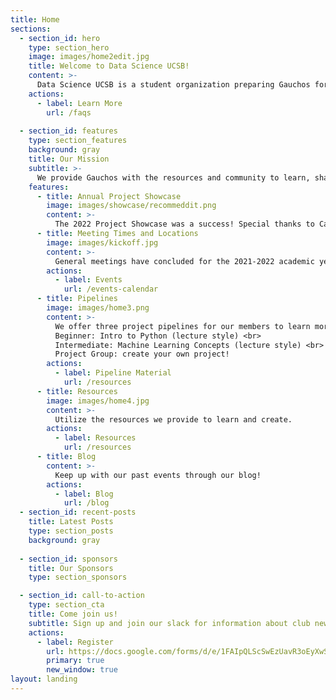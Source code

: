 ```yaml
---
title: Home
sections:
  - section_id: hero
    type: section_hero
    image: images/home2edit.jpg
    title: Welcome to Data Science UCSB!
    content: >-
      Data Science UCSB is a student organization preparing Gauchos for successful careers in data science and analytics.
    actions:
      - label: Learn More
        url: /faqs
  
  - section_id: features
    type: section_features
    background: gray
    title: Our Mission
    subtitle: >-
      We provide Gauchos with the resources and community to learn, share, and create in the realm of data science. Our vision is to be the platform through which companies and faculty researchers seek the best data science talent UCSB has to offer, as well as one that empowers students looking to earn this distinction.
    features:
      - title: Annual Project Showcase
        image: images/showcase/recommeddit.png
        content: >-
          The 2022 Project Showcase was a success! Special thanks to Carpe Data, Jackpocket, Evidation, and Amazon for sponsoring this event. Congratulations to our winners, the Recommeddit and Emogen project teams! 
      - title: Meeting Times and Locations
        image: images/kickoff.jpg
        content: >-
          General meetings have concluded for the 2021-2022 academic year. In the fall, meetings will be on Tuesdays from 7-9 PM.
        actions:
          - label: Events
            url: /events-calendar
      - title: Pipelines
        image: images/home3.png
        content: >-
          We offer three project pipelines for our members to learn more about data science! <br>
          Beginner: Intro to Python (lecture style) <br>
          Intermediate: Machine Learning Concepts (lecture style) <br>
          Project Group: create your own project!
        actions:
          - label: Pipeline Material
            url: /resources
      - title: Resources
        image: images/home4.jpg
        content: >-
          Utilize the resources we provide to learn and create.
        actions:
          - label: Resources
            url: /resources
      - title: Blog
        content: >-
          Keep up with our past events through our blog!
        actions:
          - label: Blog
            url: /blog
  - section_id: recent-posts
    title: Latest Posts
    type: section_posts
    background: gray
    
  - section_id: sponsors
    title: Our Sponsors
    type: section_sponsors

  - section_id: call-to-action
    type: section_cta
    title: Come join us!
    subtitle: Sign up and join our slack for information about club news and other opportunities.
    actions:
      - label: Register
        url: https://docs.google.com/forms/d/e/1FAIpQLScSwEzUavR3oEyXwSRg9UViMGBJTBm_2FSJBf4GjGDqDmWI3A/viewform
        primary: true
        new_window: true
layout: landing
---
```

